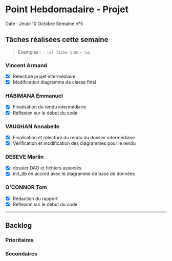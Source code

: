 # Point Hebdomadaire - Projet

Date : Jeudi 10 Octobre
Semaine n°5

## Tâches réalisées cette semaine

> Exemples : `- [x] Tâche 1` ou - `ras`

### Vincent Armand

- [x] Relecture projet intermédiaire
- [x] Modification diagramme de classe final

### HABIMANA Emmanuel

- [x] Finalisation du rendu intermédiaire
- [x] Réflexion sur le début du code

### VAUGHAN Annabelle

- [x] Finalisation et relecture du rendu du dossier intermédiaire
- [x] Vérification et modification des diagrammes pour le rendu

### DEBEVE Merlin

- [x] dossier DAO et fichiers associés
- [x] init_db en accord avec le diagramme de base de données

### O'CONNOR Tom

- [x] Rédaction du rapport
- [x] Réflexion sur le début du code

---

## Backlog



### Prioritaires


### Secondaires
